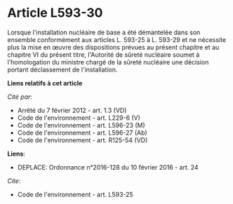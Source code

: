 # Article L593-30

Lorsque l'installation nucléaire de base a été démantelée dans son ensemble conformément aux articles L. 593-25 à L. 593-29
et ne nécessite plus la mise en œuvre des dispositions prévues au présent chapitre et au chapitre VI du présent titre,
l'Autorité de sûreté nucléaire soumet à l'homologation du ministre chargé de la sûreté nucléaire une décision portant
déclassement de l'installation.

**Liens relatifs à cet article**

_Cité par_:

  - Arrêté du 7 février 2012 - art. 1.3 (VD)
  - Code de l'environnement - art. L229-6 (V)
  - Code de l'environnement - art. L596-23 (M)
  - Code de l'environnement - art. L596-27 (Ab)
  - Code de l'environnement - art. R125-54 (VD)

**Liens**:

  - DEPLACE: Ordonnance n°2016-128 du 10 février 2016 - art. 24

_Cite_:

  - Code de l'environnement - art. L593-25
